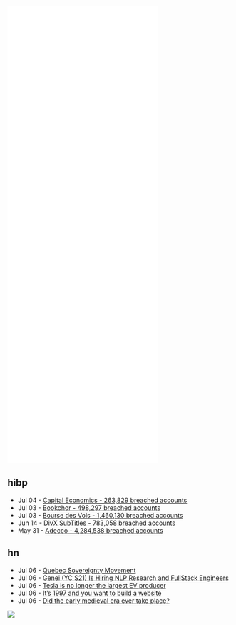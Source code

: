 ![Metrics](https://raw.githubusercontent.com/phixion/phixion/master/metrics.svg)

## hibp

<!--
for https://github.com/phixion/phixion/blob/main/.github/workflows/feeds.yml
-->
<!--START_SECTION:haveibeenpwnd-->
- Jul 04 - [Capital Economics - 263,829 breached accounts](https://haveibeenpwned.com/PwnedWebsites#CapialEconomics)
- Jul 03 - [Bookchor - 498,297 breached accounts](https://haveibeenpwned.com/PwnedWebsites#Bookchor)
- Jul 03 - [Bourse des Vols - 1,460,130 breached accounts](https://haveibeenpwned.com/PwnedWebsites#BourseDesVols)
- Jun 14 - [DivX SubTitles - 783,058 breached accounts](https://haveibeenpwned.com/PwnedWebsites#DivXSubTitles)
- May 31 - [Adecco - 4,284,538 breached accounts](https://haveibeenpwned.com/PwnedWebsites#Adecco)
<!--END_SECTION:haveibeenpwnd-->

## hn

<!--
for https://github.com/phixion/phixion/blob/main/.github/workflows/feeds.yml
-->
<!--START_SECTION:hn-->
- Jul 06 - [Quebec Sovereignty Movement](https://en.wikipedia.org/wiki/Quebec_sovereignty_movement)
- Jul 06 - [Genei (YC S21) Is Hiring NLP Research and FullStack Engineers](https://www.ycombinator.com/companies/genei/jobs)
- Jul 06 - [Tesla is no longer the largest EV producer](https://www.axios.com/2022/07/05/byd-tesla-ev-elon-musk-warren-buffett)
- Jul 06 - [It’s 1997 and you want to build a website](https://thehistoryoftheweb.com/postscript/its-1997-and-you-want-to-build-a-website/)
- Jul 06 - [Did the early medieval era ever take place?](https://jonn.substack.com/p/did-the-early-medieval-era-ever-really)
<!--END_SECTION:hn-->

<!--
for https://yhype.me
-->
![](https://hit.yhype.me/github/profile?user_id=13013670)
